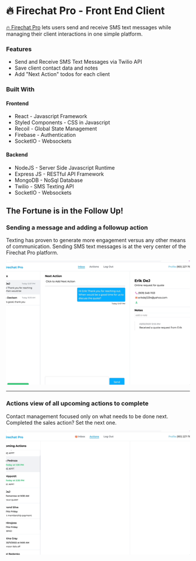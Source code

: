 # 🔥 Firechat Pro - Front End Client

[🔥 Firechat Pro](https://firechat.pro) lets users send and receive SMS text messages while managing their client interactions in one simple platform.

### Features

- Send and Receive SMS Text Messages via Twilio API
- Save client contact data and notes
- Add "Next Action" todos for each client

### Built With

#### Frontend

- React - Javascript Framework
- Styled Components - CSS in Javascript
- Recoil - Global State Management
- Firebase - Authentication
- SocketIO - Websockets

#### Backend

- NodeJS - Server Side Javascript Runtime
- Express JS - RESTful API Framework
- MongoDB - NoSql Database
- Twilio - SMS Texting API
- SocketIO - Websockets

## The Fortune is in the Follow Up!

### Sending a message and adding a followup action

Texting has proven to generate more engagement versus any other means of communication. Sending SMS text messages is at the very center of the Firechat Pro platform.

![sending sms example](sms-example.gif)

---

### Actions view of all upcoming actions to complete

Contact management focused only on what needs to be done next. Completed the sales action? Set the next one.

![action view example](action-view-example.gif)
